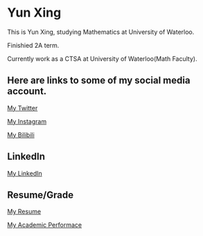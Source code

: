 # Yun Xing

This is Yun Xing, studying Mathematics at University of Waterloo.

Finishied 2A term.

Currently work as a CTSA at University of Waterloo(Math Faculty).

## Here are links to some of my social media account.

[My Twitter](https://twitter.com/kkkllwg)

[My Instagram](https://www.instagram.com/xy_klwg/)

[My Bilibili](https://space.bilibili.com/30189272)

## LinkedIn

[My LinkedIn](https://www.linkedin.com/in/yun-xing-248a90211/)

## Resume/Grade

[My Resume](https://github.com/y39xing/y39xing.github.io/blob/main/Resume%20Data.pdf)

[My Academic Performace](https://github.com/y39xing/y39xing.github.io/blob/main/Grade%20S21.png)
